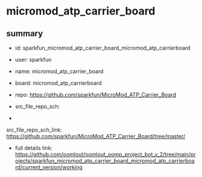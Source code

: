 # micromod_atp_carrier_board
 
## summary 
* id: sparkfun_micromod_atp_carrier_board_micromod_atp_carrierboard
* user: sparkfun
* name: micromod_atp_carrier_board
* board: micromod_atp_carrierboard
* repo: https://github.com/sparkfun/MicroMod_ATP_Carrier_Board



* src_file_repo_sch: 
*
 src_file_repo_sch_link: https://github.com/sparkfun/MicroMod_ATP_Carrier_Board/tree/master/
* full details link: https://github.com/oomlout/oomlout_oomp_project_bot_v_2/tree/main/projects/sparkfun_micromod_atp_carrier_board_micromod_atp_carrierboard/current_version/working  






